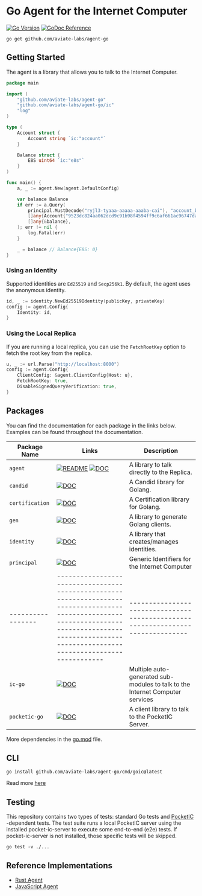 # Go Agent for the Internet Computer

[![Go Version](https://img.shields.io/github/go-mod/go-version/aviate-labs/agent-go.svg)](https://github.com/aviate-labs/agent-go)
[![GoDoc Reference](https://img.shields.io/badge/godoc-reference-blue.svg)](https://pkg.go.dev/github.com/aviate-labs/agent-go)

```shell
go get github.com/aviate-labs/agent-go
```

## Getting Started

The agent is a library that allows you to talk to the Internet Computer.

```go
package main

import (
	"github.com/aviate-labs/agent-go"
	"github.com/aviate-labs/agent-go/ic"
	"log"
)

type (
	Account struct {
		Account string `ic:"account"`
	}

	Balance struct {
		E8S uint64 `ic:"e8s"`
	}
)

func main() {
	a, _ := agent.New(agent.DefaultConfig)

	var balance Balance
	if err := a.Query(
		principal.MustDecode("ryjl3-tyaaa-aaaaa-aaaba-cai"), "account_balance_dfx",
		[]any{Account{"9523dc824aa062dcd9c91b98f4594ff9c6af661ac96747daef2090b7fe87037d"}},
		[]any{&balance},
	); err != nil {
		log.Fatal(err)
	}

	_ = balance // Balance{E8S: 0}
}

```

### Using an Identity

Supported identities are `Ed25519` and `Secp256k1`. By default, the agent uses the anonymous identity.

```go
id, _ := identity.NewEd25519Identity(publicKey, privateKey)
config := agent.Config{
    Identity: id,
}
```

### Using the Local Replica

If you are running a local replica, you can use the `FetchRootKey` option to fetch the root key from the replica.

```go
u, _ := url.Parse("http://localhost:8000")
config := agent.Config{
    ClientConfig: &agent.ClientConfig{Host: u},
    FetchRootKey: true,
    DisableSignedQueryVerification: true,
}
```

## Packages

You can find the documentation for each package in the links below. Examples can be found throughout the documentation.

| Package Name      | Links                                                                                                                                                                                                   | Description                                                                     |
| ----------------- | ------------------------------------------------------------------------------------------------------------------------------------------------------------------------------------------------------- | ------------------------------------------------------------------------------- |
| `agent`           | [![README](https://img.shields.io/badge/-README-green)](https://github.com/aviate-labs/agent-go) [![DOC](https://img.shields.io/badge/-DOC-blue)](https://pkg.go.dev/github.com/aviate-labs/agent-go)   | A library to talk directly to the Replica.                                      |
| `candid`          | [![DOC](https://img.shields.io/badge/-DOC-blue)](https://pkg.go.dev/github.com/aviate-labs/agent-go/candid)                                                                                             | A Candid library for Golang.                                                    |
| `certification`   | [![DOC](https://img.shields.io/badge/-DOC-blue)](https://pkg.go.dev/github.com/aviate-labs/agent-go/certificate)                                                                                        | A Certification library for Golang.                                             |
| `gen`             | [![DOC](https://img.shields.io/badge/-DOC-blue)](https://pkg.go.dev/github.com/aviate-labs/agent-go/gen)                                                                                                | A library to generate Golang clients.                                           |
| `identity`        | [![DOC](https://img.shields.io/badge/-DOC-blue)](https://pkg.go.dev/github.com/aviate-labs/agent-go/identity)                                                                                           | A library that creates/manages identities.                                      |
| `principal`       | [![DOC](https://img.shields.io/badge/-DOC-blue)](https://pkg.go.dev/github.com/aviate-labs/agent-go/principal)                                                                                          | Generic Identifiers for the Internet Computer                                   |
| ----------------- | ------------------------------------------------------------------------------------------------------------------------------------------------------------------------------------------------------- | ------------------------------------------------------------------------------- |
| `ic-go`           | [![DOC](https://img.shields.io/badge/-DOC-blue)](https://pkg.go.dev/github.com/aviate-labs/ic-go)                                                                                                       | Multiple auto-generated sub-modules to talk to the Internet Computer services   |
| `pocketic-go`     | [![DOC](https://img.shields.io/badge/-DOC-blue)](https://pkg.go.dev/github.com/aviate-labs/pocketic-go)                                                                                                 | A client library to talk to the PocketIC Server.                                |

More dependencies in the [go.mod](./go.mod) file.

## CLI

```shell
go install github.com/aviate-labs/agent-go/cmd/goic@latest
```

Read more [here](cmd/goic/README.md)

## Testing

This repository contains two types of tests: standard Go tests and [PocketIC](https://github.com/dfinity/pocketic)
-dependent tests. The test suite runs a local PocketIC server using the installed pocket-ic-server to execute some
end-to-end (e2e) tests. If pocket-ic-server is not installed, those specific tests will be skipped.

```shell
go test -v ./...
```

## Reference Implementations

- [Rust Agent](https://github.com/dfinity/agent-rs/)
- [JavaScript Agent](https://github.com/dfinity/agent-js/)
